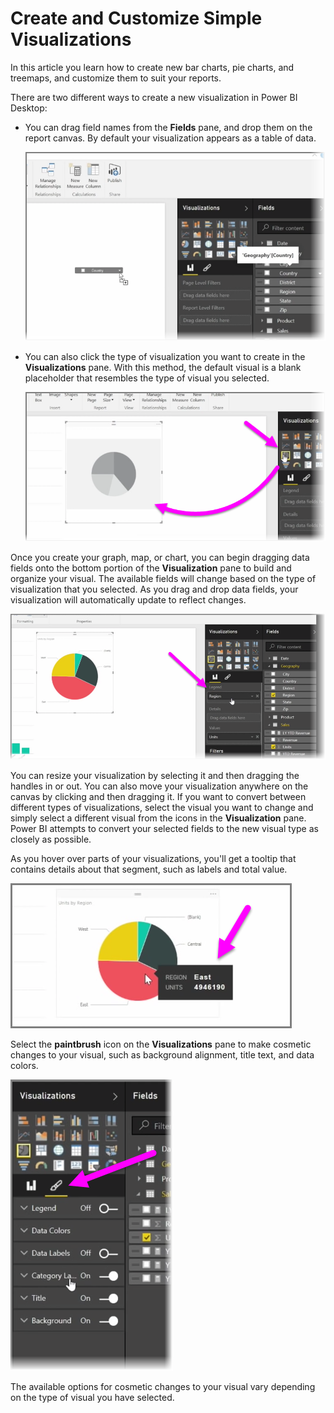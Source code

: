 <properties
   pageTitle="Create and Customize Simple Visualizations"
   description="Customize three common types of visuals"
   services="powerbi"
   documentationCenter=""
   authors="davidiseminger"
   manager="mblythe"
   backup=""
   editor=""
   tags=""
   qualityFocus="no"
   qualityDate=""
   featuredVideoId="IkJda4O7oGs"
   featuredVideoThumb=""
   courseDuration="8m"/>

<tags
   ms.service="powerbi"
   ms.devlang="NA"
   ms.topic="get-started-article"
   ms.tgt_pltfrm="NA"
   ms.workload="powerbi"
   ms.date="03/01/2017"
   ms.author="davidi"/>

# Create and Customize Simple Visualizations

In this article you learn how to create new bar charts, pie charts, and treemaps, and customize them to suit your reports.

There are two different ways to create a new visualization in Power BI Desktop:

-   You can drag field names from the **Fields** pane, and drop them on the report canvas. By default your visualization appears as a table of data.

    ![](media/powerbi-learning-3-2-create-customize-simple-visualizations/3-2_1.png)

-   You can also click the type of visualization you want to create in the **Visualizations** pane. With this method, the default visual is a blank placeholder that resembles the type of visual you selected.

    ![](media/powerbi-learning-3-2-create-customize-simple-visualizations/3-2_2.png)

Once you create your graph, map, or chart, you can begin dragging data fields onto the bottom portion of the **Visualization** pane to build and organize your visual. The available fields will change based on the type of visualization that you selected. As you drag and drop data fields, your visualization will automatically update to reflect changes.

![](media/powerbi-learning-3-2-create-customize-simple-visualizations/3-2_3.png)

You can resize your visualization by selecting it and then dragging the handles in or out. You can also move your visualization anywhere on the canvas by clicking and then dragging it. If you want to convert between different types of visualizations, select the visual you want to change and simply select a different visual from the icons in the **Visualization** pane. Power BI attempts to convert your selected fields to the new visual type as closely as possible.

As you hover over parts of your visualizations, you'll get a tooltip that contains details about that segment, such as labels and total value.

![](media/powerbi-learning-3-2-create-customize-simple-visualizations/3-2_4.png)

Select the **paintbrush** icon on the **Visualizations** pane to make cosmetic changes to your visual, such as background alignment, title text, and data colors.

![](media/powerbi-learning-3-2-create-customize-simple-visualizations/3-2_5.png)

The available options for cosmetic changes to your visual vary depending on the type of visual you have selected.
